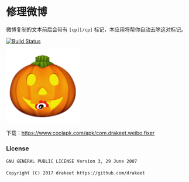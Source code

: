 # 修理微博

微博复制的文本前后会带有 `[cp][/cp]` 标记，本应用将帮你自动去除这对标记。

[![Build Status](https://travis-ci.org/drakeet/WeiboFixer.svg?branch=3.x)](https://travis-ci.org/drakeet/MultiType)

<img src="app/src/main/res/mipmap-hdpi/ic_wc_228w.png" width="200"/>

下载：https://www.coolapk.com/apk/com.drakeet.weibo.fixer  

### License

```
GNU GENERAL PUBLIC LICENSE Version 3, 29 June 2007

Copyright (C) 2017 drakeet https://github.com/drakeet
```
